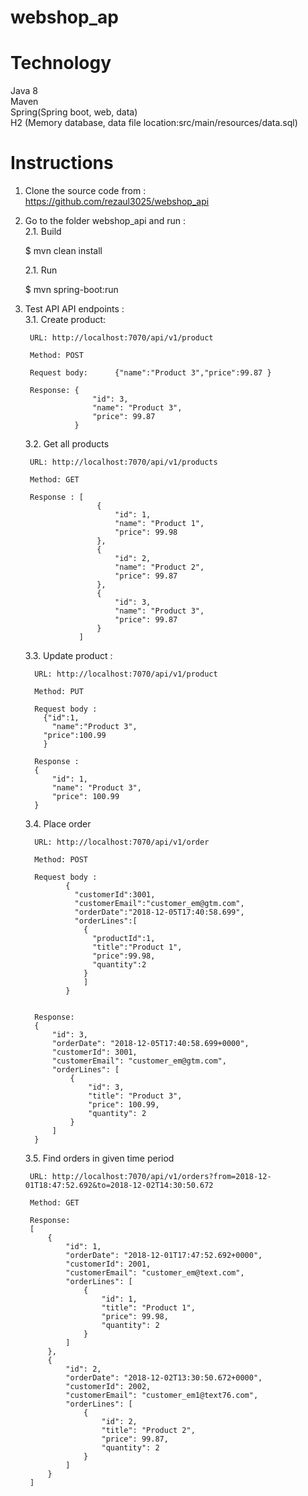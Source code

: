 webshop_ap
===============================

Technology 
===============================
Java 8 \
Maven  \
Spring(Spring boot, web, data) \
H2 (Memory database, data file location:src/main/resources/data.sql) 

Instructions
==============================
1. Clone the source code from : https://github.com/rezaul3025/webshop_api  
2. Go to the folder webshop_api and run : \
	2.1. Build 
	 
	 $ mvn clean install 
	
	2.1. Run 
	
	$ mvn spring-boot:run
	
3. Test API API endpoints : \
	3.1. Create product: 
	
	    URL: http://localhost:7070/api/v1/product    
	                            
	    Method: POST
	    
	    Request body: 	   {"name":"Product 3","price":99.87 }                
	    
	    Response: { 
                      "id": 3,
                      "name": "Product 3",
                      "price": 99.87
                  }
                  
    3.2. Get all products                   
    
        URL: http://localhost:7070/api/v1/products
        
        Method: GET                        
        
        Response : [
                       {
                           "id": 1,
                           "name": "Product 1",
                           "price": 99.98
                       },
                       {
                           "id": 2,
                           "name": "Product 2",
                           "price": 99.87
                       },
                       {
                           "id": 3,
                           "name": "Product 3",
                           "price": 99.87
                       }
                   ]
    
    3.3. Update product :   
    
         URL: http://localhost:7070/api/v1/product                           
         
         Method: PUT
         
         Request body : 
           {"id":1,
             "name":"Product 3",
           "price":100.99
           }
           
         Response :
         {
             "id": 1,
             "name": "Product 3",
             "price": 100.99
         }  
         
    3.4. Place order    
    
         URL: http://localhost:7070/api/v1/order
         
         Method: POST
         
         Request body :
                {
                  "customerId":3001,
                  "customerEmail":"customer_em@gtm.com",
                  "orderDate":"2018-12-05T17:40:58.699",
                  "orderLines":[
                    {
                      "productId":1,
                      "title":"Product 1",
                      "price":99.98,
                      "quantity":2
                    }
                    ]
                } 
                
                
         Response:
         {
             "id": 3,
             "orderDate": "2018-12-05T17:40:58.699+0000",
             "customerId": 3001,
             "customerEmail": "customer_em@gtm.com",
             "orderLines": [
                 {
                     "id": 3,
                     "title": "Product 3",
                     "price": 100.99,
                     "quantity": 2
                 }
             ]
         }    
         
     3.5. Find orders in given time period  
     
        URL: http://localhost:7070/api/v1/orders?from=2018-12-01T18:47:52.692&to=2018-12-02T14:30:50.672
        
        Method: GET 
        
        Response:
        [
            {
                "id": 1,
                "orderDate": "2018-12-01T17:47:52.692+0000",
                "customerId": 2001,
                "customerEmail": "customer_em@text.com",
                "orderLines": [
                    {
                        "id": 1,
                        "title": "Product 1",
                        "price": 99.98,
                        "quantity": 2
                    }
                ]
            },
            {
                "id": 2,
                "orderDate": "2018-12-02T13:30:50.672+0000",
                "customerId": 2002,
                "customerEmail": "customer_em1@text76.com",
                "orderLines": [
                    {
                        "id": 2,
                        "title": "Product 2",
                        "price": 99.87,
                        "quantity": 2
                    }
                ]
            }
        ]       